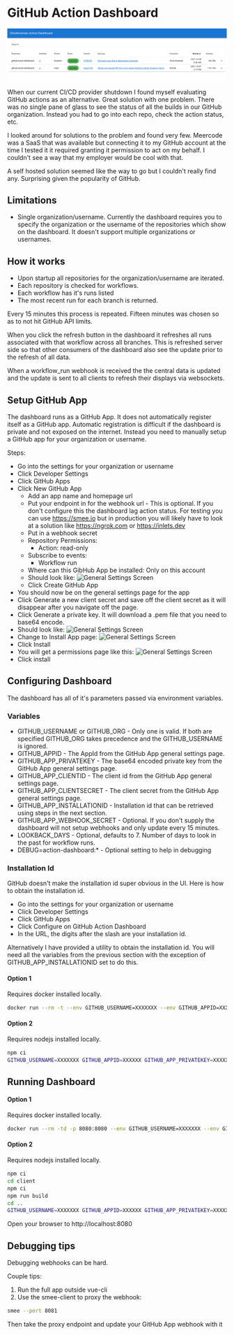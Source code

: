 # GitHub Action Dashboard

![ScreenShot](https://github.com/ChrisKinsman/github-action-dashboard/blob/main/docs/images/ActionDashboardScreenShot.png)

When our current CI/CD provider shutdown I found myself evaluating GitHub actions as an alternative. Great solution with one problem. There was no single pane of glass to see the status of all the builds in our GitHub organization. Instead you had to go into each repo, check the action status, etc.

I looked around for solutions to the problem and found very few. Meercode was a SaaS that was available but connecting it to my GitHub account at the time I tested it it required granting it permission to act on my behalf. I couldn't see a way that my employer would be cool with that.

A self hosted solution seemed like the way to go but I couldn't really find any. Surprising given the popularity of GitHub.

## Limitations

- Single organization/username. Currently the dashboard requires you to specify the organization or the username of the repositories which show on the dashboard. It doesn't support multiple organizations or usernames.

## How it works

- Upon startup all repositories for the organization/username are iterated.
- Each repository is checked for workflows.
- Each workflow has it's runs listed
- The most recent run for each branch is returned.

Every 15 minutes this process is repeated. Fifteen minutes was chosen so as to not hit GitHub API limits.

When you click the refresh button in the dashboard it refreshes all runs associated with that workflow across all branches. This is refreshed server side so that other consumers of the dashboard also see the update prior to the refresh of all data.

When a workflow_run webhook is received the the central data is updated and the update is sent to all clients to refresh their displays via websockets.

## Setup GitHub App

The dashboard runs as a GitHub App. It does not automatically register itself as a GitHub app. Automatic registration is difficult if the dashboard is private and not exposed on the internet. Instead you need to manually setup a GitHub app for your organization or username.

Steps:

- Go into the settings for your organization or username
- Click Developer Settings
- Click GitHub Apps
- Click New GitHub App
  - Add an app name and homepage url
  - Put your endpoint in for the webhook url - This is optional. If you don't configure this the dashboard lag action status. For testing you can use https://smee.io but in production you will likely have to look at a solution like https://ngrok.com or https://inlets.dev
  - Put in a webhook secret
  - Repository Permissions:
    - Action: read-only
  - Subscribe to events:
    - Workflow run
  - Where can this GibHub App be installed: Only on this account
  - Should look like: ![General Settings Screen](https://github.com/ChrisKinsman/github-action-dashboard/blob/main/docs/images/ActionDashboardNewGitHubApp.png)
  - Click Create GitHub App
- You should now be on the general settings page for the app
- Click Generate a new client secret and save off the client secret as it will disappear after you navigate off the page.
- Click Generate a private key. It will download a .pem file that you need to base64 encode.
- Should look like: ![General Settings Screen](https://github.com/ChrisKinsman/github-action-dashboard/blob/main/docs/images/ActionDashboardGeneralSettings.png)
- Change to Install App page: ![General Settings Screen](https://github.com/ChrisKinsman/github-action-dashboard/blob/main/docs/images/ActionDashboardInstall.png)
- Click Install
- You will get a permissions page like this: ![General Settings Screen](https://github.com/ChrisKinsman/github-action-dashboard/blob/main/docs/images/ActionDashboardPermissions.png)
- Click install

## Configuring Dashboard

The dashboard has all of it's parameters passed via environment variables.

### Variables

- GITHUB_USERNAME or GITHUB_ORG - Only one is valid. If both are specified GITHUB_ORG takes precedence and the GITHUB_USERNAME is ignored.
- GITHUB_APPID - The AppId from the GitHub App general settings page.
- GITHUB_APP_PRIVATEKEY - The base64 encoded private key from the GitHub App general settings page.
- GITHUB_APP_CLIENTID - The client id from the GitHub App general settings page.
- GITHUB_APP_CLIENTSECRET - The client secret from the GitHub App general settings page.
- GITHUB_APP_INSTALLATIONID - Installation id that can be retrieved using steps in the next section.
- GITHUB_APP_WEBHOOK_SECRET - Optional. If you don't supply the dashboard will not setup webhooks and only update every 15 minutes.
- LOOKBACK_DAYS - Optional, defaults to 7. Number of days to look in the past for workflow runs.
- DEBUG=action-dashboard:\* - Optional setting to help in debugging

### Installation Id

GitHub doesn't make the installation id super obvious in the UI. Here is how to obtain the installation id.

- Go into the settings for your organization or username
- Click Developer Settings
- Click GitHub Apps
- Click Configure on GitHub Action Dashboard
- In the URL, the digits after the slash are your installation id.

Alternatively I have provided a utility to obtain the installation id. You will need all the variables from the previous section with the exception of GITHUB_APP_INSTALLATIONID set to do this.

#### Option 1

Requires docker installed locally.

```bash
docker run --rm -t --env GITHUB_USERNAME=XXXXXXX --env GITHUB_APPID=XXXXXX --env GITHUB_APP_PRIVATEKEY=XXXXXXXXXXXXXXXXXXX --env GITHUB_APP_CLIENTID=XXX.XXXXXXXXXXXXXXXX --env GITHUB_APP_CLIENTSECRET=XXXXXXXXXXXXXXXXXXXXXXXXXXXXXXX ghcr.io/chriskinsman/github-action-dashboard:edge node getinstallationid.js
```

#### Option 2

Requires nodejs installed locally.

```bash
npm ci
GITHUB_USERNAME=XXXXXXX GITHUB_APPID=XXXXXX GITHUB_APP_PRIVATEKEY=XXXXXXXXXXXXXXXXXXXXX GITHUB_APP_CLIENTID=XXX.XXXXXXXXXXXXXXXX GITHUB_APP_CLIENTSECRET=XXXXXXXXXXXXXXXXXXXXXXXXXXXXXXX node getinstallationid.js
```

## Running Dashboard

#### Option 1

Requires docker installed locally.

```bash
docker run --rm -td -p 8080:8080 --env GITHUB_USERNAME=XXXXXXX --env GITHUB_APPID=XXXXXX --env GITHUB_APP_PRIVATEKEY=XXXXXXXXXXXXXXXXXXXXXXXXXXXXX --env GITHUB_APP_CLIENTID=XXX.XXXXXXXXXXXXXXXX --env GITHUB_APP_CLIENTSECRET=XXXXXXXXXXXXXXXXXXXXXXXXXXXXXXX --env GITHUB_APP_INSTALLATIONID=XXXXXXX ghcr.io/chriskinsman/github-action-dashboard:edge node index.js
```

#### Option 2

Requires nodejs installed locally.

```bash
npm ci
cd client
npm ci
npm run build
cd ..
GITHUB_USERNAME=XXXXXXX GITHUB_APPID=XXXXXX GITHUB_APP_PRIVATEKEY=XXXXXXXXXXXXXXXXXXXXXXXXXXXXXX GITHUB_APP_CLIENTID=XXX.XXXXXXXXXXXXXXXX GITHUB_APP_CLIENTSECRET=XXXXXXXXXXXXXXXXXXXXXXXXXXXXXXX GITHUB_APP_INSTALLATIONID=XXXXXXX node index.js
```

Open your browser to http://localhost:8080

## Debugging tips

Debugging webhooks can be hard.

Couple tips:

1. Run the full app outside vue-cli
2. Use the smee-client to proxy the webhook:

```bash
smee --port 8081
```

Then take the proxy endpoint and update your GitHub App webhook with it
